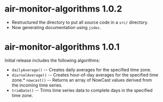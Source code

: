 # air-monitor-algorithms 1.0.2

- Restructured the directory to put all source code in a `src/` directory.
- Now generating documentation using `jsdoc`.

# air-monitor-algorithms 1.0.1

Initial release includes the following algorithms:

- `dailyAverage()` -- Creates daily averages for the specified time zone.
- `diurnalAverage()` -- Creates hour-of-day averages for the specified time zone.\* `nowcast()` -- Returns an array of NowCast values derived from the incoming time series.
- `trimDate()` -- Trims time series data to complete days in the specified time zone.
